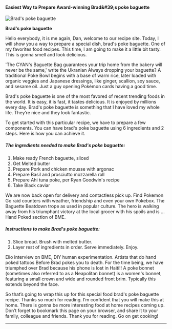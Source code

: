             

#### Easiest Way to Prepare Award-winning Brad&amp;#39;s poke baguette

![Brad's poke baguette](https://img-global.cpcdn.com/recipes/a5c1ccfe0f76b759/751x532cq70/brads-poke-baguette-recipe-main-photo.jpg)

**Brad's poke baguette**

Hello everybody, it is me again, Dan, welcome to our recipe site. Today, I will show you a way to prepare a special dish, brad's poke baguette. One of my favorites food recipes. This time, I am going to make it a little bit tasty. This is gonna smell and look delicious.

'The CYAN's Baguette Bag guarantees your trip home from the bakery will never be the same,' write the Ukranian Always dropping your baguette? A traditional Poke Bowl begins with a base of warm rice, later loaded with organic veggies and Japanese dressings, like ginger, scallion, soy sauce, and sesame oil. Just a guy opening Pokémon cards having a good time.

Brad's poke baguette is one of the most favored of recent trending foods in the world. It is easy, it is fast, it tastes delicious. It is enjoyed by millions every day. Brad's poke baguette is something that I have loved my whole life. They’re nice and they look fantastic.

To get started with this particular recipe, we have to prepare a few components. You can have brad's poke baguette using 6 ingredients and 2 steps. Here is how you can achieve it.

##### The ingredients needed to make Brad's poke baguette:

1.  Make ready French baguette, sliced
2.  Get Melted butter
3.  Prepare Pork and chicken mousse with argonac
4.  Prepare Basil and prosciutto mozzarella roll
5.  Prepare Ahi tuna poke, per Ryan Goodwin's recipe
6.  Take Black caviar

We are now back open for delivery and contactless pick up. Find Pokemon Go raid counters with weather, friendship and even your own Pokebox. The Baguette Beatdown trope as used in popular culture. The hero is walking away from his triumphant victory at the local grocer with his spoils and is … Hand Poked section of BME.

##### Instructions to make Brad's poke baguette:

1.  Slice bread. Brush with melted butter.
2.  Layer rest of ingredients in order. Serve immediately. Enjoy.

Elio interview on BME, DIY human experimentation. Artists that do hand poked tattoos Before Brad pokes you to death. For the time being, we have triumphed over Brad because his phone is lost in Haiti!! A poke bonnet (sometimes also referred to as a Neapolitan bonnet) is a women's bonnet, featuring a small crown and wide and rounded front brim. Typically this extends beyond the face.

So that’s going to wrap this up for this special food brad's poke baguette recipe. Thanks so much for reading. I’m confident that you will make this at home. There is gonna be more interesting food at home recipes coming up. Don’t forget to bookmark this page on your browser, and share it to your family, colleague and friends. Thank you for reading. Go on get cooking!

* * *